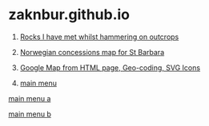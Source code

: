 zaknbur.github.io
=================

1. [Rocks I have met whilst hammering on outcrops](/cv-jobs/README.md)

2. [Norwegian concessions map for St Barbara](/norway/README.md)

3. [Google Map from HTML page, Geo-coding, SVG Icons](/geology/README.md)

3. [main menu](https://github.com/zaknbur/zaknbur.github.io/tree/master)

[main menu a](../master/)

[main menu b](../../)



